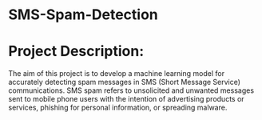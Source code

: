 # SMS-Spam-Detection

# Project Description:
The aim of this project is to develop a machine learning model for accurately detecting spam messages in SMS (Short Message Service) communications. SMS spam refers to unsolicited and unwanted messages sent to mobile phone users with the intention of advertising products or services, phishing for personal information, or spreading malware.

